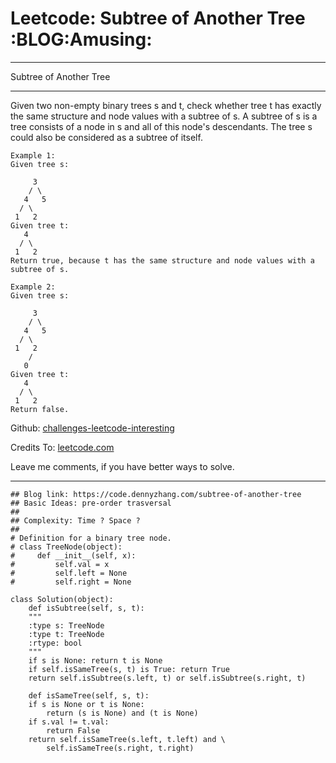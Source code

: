 
# Leetcode: Subtree of Another Tree     :BLOG:Amusing:

---

Subtree of Another Tree  

---

Given two non-empty binary trees s and t, check whether tree t has exactly the same structure and node values with a subtree of s. A subtree of s is a tree consists of a node in s and all of this node's descendants. The tree s could also be considered as a subtree of itself.  

    Example 1:
    Given tree s:
    
         3
        / \
       4   5
      / \
     1   2
    Given tree t:
       4 
      / \
     1   2
    Return true, because t has the same structure and node values with a subtree of s.

    Example 2:
    Given tree s:
    
         3
        / \
       4   5
      / \
     1   2
        /
       0
    Given tree t:
       4
      / \
     1   2
    Return false.

Github: [challenges-leetcode-interesting](https://github.com/DennyZhang/challenges-leetcode-interesting/tree/master/problems/subtree-of-another-tree)  

Credits To: [leetcode.com](https://leetcode.com/problems/subtree-of-another-tree/description/)  

Leave me comments, if you have better ways to solve.  

---

    ## Blog link: https://code.dennyzhang.com/subtree-of-another-tree
    ## Basic Ideas: pre-order trasversal
    ##
    ## Complexity: Time ? Space ?
    ##
    # Definition for a binary tree node.
    # class TreeNode(object):
    #     def __init__(self, x):
    #         self.val = x
    #         self.left = None
    #         self.right = None
    
    class Solution(object):
        def isSubtree(self, s, t):
    	"""
    	:type s: TreeNode
    	:type t: TreeNode
    	:rtype: bool
    	"""
    	if s is None: return t is None
    	if self.isSameTree(s, t) is True: return True
    	return self.isSubtree(s.left, t) or self.isSubtree(s.right, t)
    
        def isSameTree(self, s, t):
    	if s is None or t is None:
    	    return (s is None) and (t is None)
    	if s.val != t.val:
    	    return False
    	return self.isSameTree(s.left, t.left) and \
    	    self.isSameTree(s.right, t.right)

